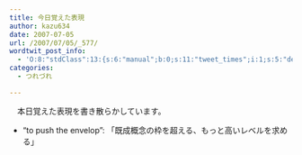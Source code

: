 ```yaml
---
title: 今日覚えた表現
author: kazu634
date: 2007-07-05
url: /2007/07/05/_577/
wordtwit_post_info:
  - 'O:8:"stdClass":13:{s:6:"manual";b:0;s:11:"tweet_times";i:1;s:5:"delay";i:0;s:7:"enabled";i:1;s:10:"separation";s:2:"60";s:7:"version";s:3:"3.7";s:14:"tweet_template";b:0;s:6:"status";i:2;s:6:"result";a:0:{}s:13:"tweet_counter";i:2;s:13:"tweet_log_ids";a:1:{i:0;i:3035;}s:9:"hash_tags";a:0:{}s:8:"accounts";a:1:{i:0;s:7:"kazu634";}}'
categories:
  - つれづれ

---
```

<div class="section">
<p>
    　本日覚えた表現を書き散らかしています。
</p>
  
<ul>
<li>
      &#8220;to push the envelop&#8221;: 「既成概念の枠を超える、もっと高いレベルを求める」
</li>
</ul>
</div>